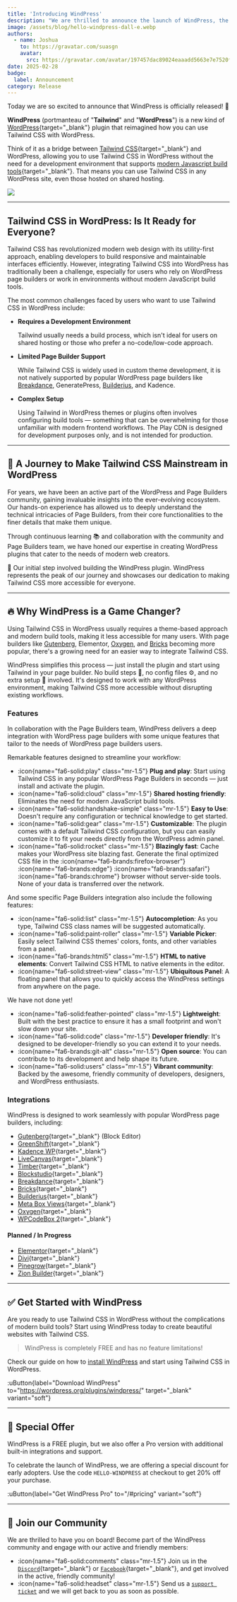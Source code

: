 ```yaml
---
title: 'Introducing WindPress'
description: "We are thrilled to announce the launch of WindPress, the brand-new way to use Tailwind CSS with WordPress."
image: /assets/blog/hello-windpress-dall-e.webp
authors:
  - name: Joshua
    to: https://gravatar.com/suasgn
    avatar:
      src: https://gravatar.com/avatar/197457dac89024eaaadd5663e7e7520f?size=256
date: 2025-02-28
badge:
  label: Announcement
category: Release
---
```


Today we are so excited to announce that WindPress is officially released! 🎉

**WindPress** (portmanteau of "**Tailwind**" and "**WordPress**") is a new kind of [WordPress](https://wordpress.org/){target="_blank"} plugin that reimagined how you can use Tailwind CSS with WordPress. 

Think of it as a bridge between [Tailwind CSS](https://tailwindcss.com/){target="_blank"} and WordPress, allowing you to use Tailwind CSS in WordPress without the need for a development environment that supports [modern Javascript build tools](https://vite.dev/){target="_blank"}. That means you can use Tailwind CSS in any WordPress site, even those hosted on shared hosting.

![](/assets/blog/hello-windpress-dall-e.webp)

---

## Tailwind CSS in WordPress: Is It Ready for Everyone?

Tailwind CSS has revolutionized modern web design with its utility-first approach, enabling developers to build responsive and maintainable interfaces efficiently. However, integrating Tailwind CSS into WordPress has traditionally been a challenge, especially for users who rely on WordPress page builders or work in environments without modern JavaScript build tools.

The most common challenges faced by users who want to use Tailwind CSS in WordPress include:

- **Requires a Development Environment** 

  Tailwind usually needs a build process, which isn't ideal for users on shared hosting or those who prefer a no-code/low-code approach.

- **Limited Page Builder Support**

  While Tailwind CSS is widely used in custom theme development, it is not natively supported by popular WordPress page builders like [Breakdance](/docs/integrations/breakdance), GeneratePress, [Builderius](/docs/integrations/builderius), and Kadence.

- **Complex Setup**

  Using Tailwind in WordPress themes or plugins often involves configuring build tools — something that can be overwhelming for those unfamiliar with modern frontend workflows. The Play CDN is designed for development purposes only, and is not intended for production.

---

## 🚀 A Journey to Make Tailwind CSS Mainstream in WordPress

For years, we have been an active part of the WordPress and Page Builders community, gaining invaluable insights into the ever-evolving ecosystem. Our hands-on experience has allowed us to deeply understand the technical intricacies of Page Builders, from their core functionalities to the finer details that make them unique.

Through continuous learning 📚 and collaboration with the community and Page Builders team, we have honed our expertise in creating WordPress plugins that cater to the needs of modern web creators.

🐣 Our initial step involved building the WindPress plugin. WindPress represents the peak of our journey and showcases our dedication to making Tailwind CSS more accessible for everyone.

---

## 🔥 Why WindPress is a Game Changer?

Using Tailwind CSS in WordPress usually requires a theme-based approach and modern build tools, making it less accessible for many users. With page builders like [Gutenberg](/docs/integrations/gutenberg), Elementor, [Oxygen](/docs/integrations/oxygen), and [Bricks](/docs/integrations/bricks) becoming more popular, there's a growing need for an easier way to integrate Tailwind CSS.

WindPress simplifies this process — just install the plugin and start using Tailwind in your page builder. No build steps 🚧, no config files ⚙️, and no extra setup 🧪 involved. It's designed to work with any WordPress environment, making Tailwind CSS more accessible without disrupting existing workflows.

### Features

In collaboration with the Page Builders team, WindPress delivers a deep integration with WordPress page builders with some unique features that tailor to the needs of WordPress page builders users.

Remarkable features designed to streamline your workflow:

- :icon{name="fa6-solid:play" class="mr-1.5"} **Plug and play**: Start using Tailwind CSS in any popular WordPress Page Builders in seconds — just install and activate the plugin.
- :icon{name="fa6-solid:cloud" class="mr-1.5"} **Shared hosting friendly**: Eliminates the need for modern JavaScript build tools.
- :icon{name="fa6-solid:handshake-simple" class="mr-1.5"} **Easy to Use**: Doesn't require any configuration or technical knowledge to get started.
- :icon{name="fa6-solid:gear" class="mr-1.5"} **Customizable**: The plugin comes with a default Tailwind CSS configuration, but you can easily customize it to fit your needs directly from the WordPress admin panel.
- :icon{name="fa6-solid:rocket" class="mr-1.5"} **Blazingly fast**: Cache makes your WordPress site blazing fast. Generate the final optimized CSS file in the <span class="px-1.5"> :icon{name="fa6-brands:firefox-browser"} :icon{name="fa6-brands:edge"} :icon{name="fa6-brands:safari"} :icon{name="fa6-brands:chrome"} </span> browser without server-side tools. None of your data is transferred over the network.

And some specific Page Builders integration also include the following features:

- :icon{name="fa6-solid:list" class="mr-1.5"} **Autocompletion**: As you type, Tailwind CSS class names will be suggested automatically.
- :icon{name="fa6-solid:paint-roller" class="mr-1.5"} **Variable Picker**: Easily select Tailwind CSS themes' colors, fonts, and other variables from a panel.
- :icon{name="fa6-brands:html5" class="mr-1.5"} **HTML to native elements**: Convert Tailwind CSS HTML to native elements in the editor.
- :icon{name="fa6-solid:street-view" class="mr-1.5"} **Ubiquitous Panel**: A floating panel that allows you to quickly access the WindPress settings from anywhere on the page.

We have not done yet!

- :icon{name="fa6-solid:feather-pointed" class="mr-1.5"} **Lightweight**: Built with the best practice to ensure it has a small footprint and won't slow down your site.
- :icon{name="fa6-solid:code" class="mr-1.5"} **Developer friendly**: It's designed to be developer-friendly so you can extend it to your needs.
- :icon{name="fa6-brands:git-alt" class="mr-1.5"} **Open source**: You can contribute to its development and help shape its future.
- :icon{name="fa6-solid:users" class="mr-1.5"} **Vibrant community**: Backed by the awesome, friendly community of developers, designers, and WordPress enthusiasts.

### Integrations

WindPress is designed to work seamlessly with popular WordPress page builders, including:

- [Gutenberg](https://wordpress.org/gutenberg){target="_blank"} (Block Editor)
- [GreenShift](https://greenshiftwp.com/){target="_blank"}
- [Kadence WP](https://kadencewp.com){target="_blank"}
- [LiveCanvas](https://livecanvas.com/){target="_blank"}
- [Timber](https://upstatement.com/timber/){target="_blank"}
- [Blockstudio](https://blockstudio.dev/?ref=7){target="_blank"}
- [Breakdance](https://breakdance.com/ref/165/){target="_blank"}
- [Bricks](https://bricksbuilder.io/){target="_blank"}
- [Builderius](https://builderius.io/?referral=afdfca82c8){target="_blank"}
- [Meta Box Views](https://metabox.io/plugins/mb-views/){target="_blank"}
- [Oxygen](https://oxygenbuilder.com/){target="_blank"}
- [WPCodeBox 2](https://wpcodebox.com/){target="_blank"}

#### Planned / In Progress

- [Elementor](https://be.elementor.com/visit/?bta=209150&brand=elementor){target="_blank"}
- [Divi](https://www.elegantthemes.com/affiliates/idevaffiliate.php?id=47622){target="_blank"}
- [Pinegrow](https://pinegrow.com/wordpress){target="_blank"}
- [Zion Builder](https://zionbuilder.io/){target="_blank"}

---

## ✅ Get Started with WindPress

Are you ready to use Tailwind CSS in WordPress without the complications of modern build tools? Start using WindPress today to create beautiful websites with Tailwind CSS.

> WindPress is completely FREE and has no feature limitations!

Check our guide on how to [install WindPress](/docs/getting-started/installation) and start using Tailwind CSS in WordPress.

:uButton{label="Download WindPress" to="https://wordpress.org/plugins/windpress/" target="_blank" variant="soft"}

---

## 🎁 Special Offer

WindPress is a FREE plugin, but we also offer a Pro version with additional built-in integrations and support.

To celebrate the launch of WindPress, we are offering a special discount for early adopters. Use the code `HELLO-WINDPRESS` at checkout to get 20% off your purchase.

:uButton{label="Get WindPress Pro" to="/#pricing" variant="soft"}

---

## 🌟 Join our Community

We are thrilled to have you on board! Become part of the WindPress community and engage with our active and friendly members:

- :icon{name="fa6-solid:comments" class="mr-1.5"} Join us in the [`Discord`](/go/discord){target="_blank"} or [`Facebook`](/go/facebook){target="_blank"}, and get involved in the active, friendly community!
- :icon{name="fa6-solid:headset" class="mr-1.5"} Send us a [`support ticket`](/go/ticket) and we will get back to you as soon as possible.